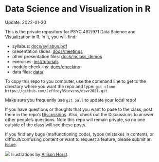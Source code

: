 
# Data Science and Visualization in R

Update: 2022-01-20

This is the private repository for PSYC 492/971 Data Science and
Visualization in R. In it, you will find:

-   syllabus:
    [docs/syllabus.pdf](https://github.com/JeffreyRStevens/dsvr2021/blob/main/docs/syllabus.pdf)
-   presentation slides:
    [docs/meetings](https://github.com/JeffreyRStevens/dsvr2021/tree/main/docs/meetings)
-   other presentation files:
    [docs/inclass_demos](https://github.com/JeffreyRStevens/dsvr2021/tree/main/docs/inclass_demos)
-   exercises:
    [inst/tutorials](https://github.com/JeffreyRStevens/dsvr2021/tree/main/inst/tutorials)
-   module check-ins:
    [docs/checkins](https://github.com/JeffreyRStevens/dsvr2021/tree/main/docs/checkins)
-   data files:
    [data/](https://github.com/JeffreyRStevens/dsvr2021/tree/main/data)

To copy this repo to you computer, use the command line to get to the
directory where you want the repo and type:
`git clone https://github.com/JeffreyRStevens/dsvr2021.git`

Make sure you frequently use `git pull` to update your local repo!

If you have questions or thoughts that you want to pose to the class,
post them in the repo’s
[Discussions](https://github.com/JeffreyRStevens/dsvr2021/discussions).
Also, check out the Discussions to answer other people’s questions. Note
this repo will remain private, so no one outside of the class will see
these posts.

If you find any bugs (malfunctioning code), typos (mistakes in content),
or difficult/confusing content or want to request a feature, please
submit an [issue](https://github.com/JeffreyRStevens/dsvr2021/issues).

![](docs/meetings/images/monster_support_allisonhorst.jpg) Illustrations
by [Allison Horst](https://www.allisonhorst.com/).
